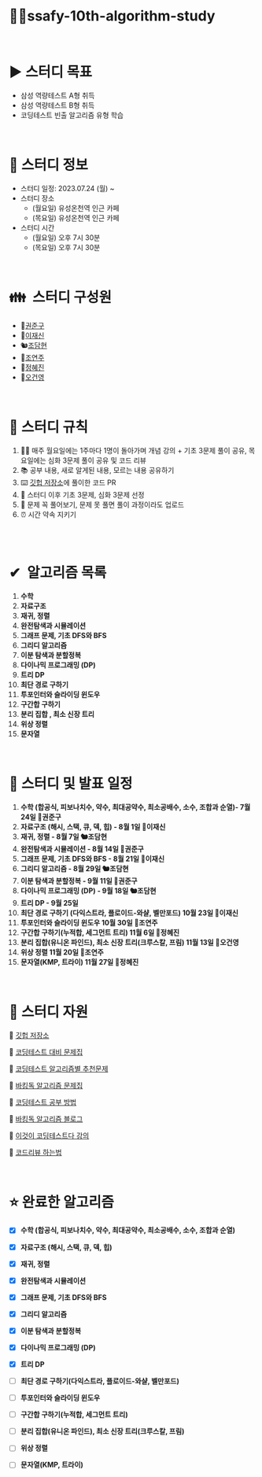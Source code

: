 # ✍🏻ssafy-10th-algorithm-study

<br>

# ▶️ **스터디 목표**
- 삼성 역량테스트 A형 취득
- 삼성 역량테스트 B형 취득
- 코딩테스트 빈출 알고리즘 유형 학습

<br>

# 📜 스터디 정보

- 스터디 일정: 2023.07.24 (월) ~ 
- 스터디 장소
    - (월요일) 유성온천역 인근 카페
    - (목요일) 유성온천역 인근 카페
- 스터디 시간
    - (월요일) 오후 7시 30분
    - (목요일) 오후 7시 30분

<br>

# 👪  스터디 구성원

- 🦧[권준구](https://solved.ac/profile/dngpf)
- 🦅[이재신](https://solved.ac/profile/jaesin463)
- 🐿️[조담현](https://solved.ac/profile/whekagus123)
- 🐹[조연주](https://solved.ac/profile/ivvi_a)
- 🐬[정혜진](https://solved.ac/profile/pado7sea)
- 🦁[오건영](https://solved.ac/profile/o54711254)
  
<br>

# 🤝 스터디 규칙

1. 👨‍🎓 매주 월요일에는 1주마다 1명이 돌아가며 개념 강의 + 기초 3문제 풀이 공유, 목요일에는 심화 3문제 풀이 공유 및 코드 리뷰
2. 📚 공부 내용, 새로 알게된 내용, 모르는 내용 공유하기
3. ⌨️ [깃헙 저장소](https://github.com/soberdam/ssafy-10th-algorithm-study)에 풀이한 코드 PR
4. 🧐 스터디 이후 기초 3문제, 심화 3문제 선정
5. 📝 문제 꼭 풀어보기, 문제 못 풀면 풀이 과정이라도 업로드
6. ⏰ 시간 약속 지키기

<br> 

# ✔  알고리즘 목록

1. **수학**
2. **자료구조**
3. **재귀, 정렬**
4. **완전탐색과 시뮬레이션**
5. **그래프 문제, 기초 DFS와 BFS**
6. **그리디 알고리즘**
7. **이분 탐색과 분할정복**
8. **다이나믹 프로그래밍 (DP)**
9. **트리 DP**
10. **최단 경로 구하기**
11. **투포인터와 슬라이딩 윈도우**
12. **구간합 구하기**
13. **분리 집합 , 최소 신장 트리**
14. **위상 정렬** 
15. **문자열**

<br>

# 📆 스터디 및 발표 일정

1. **수학 (합공식, 피보나치수, 약수, 최대공약수, 최소공배수, 소수, 조합과 순열)- 7월24일 🦧권준구**
2. **자료구조 (해시, 스택, 큐, 덱, 힙) - 8월 1일 🦅이재신**
3. **재귀, 정렬 - 8월 7일 🐿️조담현**
4. **완전탐색과 시뮬레이션 - 8월 14일 🦧권준구**
5. **그래프 문제, 기초 DFS와 BFS - 8월 21일 🦅이재신**
6. **그리디 알고리즘 - 8월 29일 🐿️조담현**
7. **이분 탐색과 분할정복 - 9월 11일 🦧권준구**
8. **다이나믹 프로그래밍 (DP) - 9월 18일 🐿️조담현**
9. **트리 DP - 9월 25일**
10. **최단 경로 구하기 (다익스트라, 플로이드-와샬, 벨만포드) 10월 23일 🦅이재신**
11. **투포인터와 슬라이딩 윈도우 10월 30일 🐹조연주**
12. **구간합 구하기(누적합, 세그먼트 트리) 11월 6일 🐬정혜진**
13. **분리 집합(유니온 파인드), 최소 신장 트리(크루스칼, 프림) 11월 13일 🦁오건영**
14. **위상 정렬 11월 20일 🐹조연주** 
15. **문자열(KMP, 트라이) 11월 27일 🐬정혜진**
<br>

# 📝 스터디 자원

📃 [깃헙 저장소](https://github.com/soberdam/ssafy-10th-algorithm-study)

📃 [코딩테스트 대비 문제집](https://github.com/tony9402/baekjoon)

📃 [코딩테스트 알고리즘별 추천문제](https://dev-dain.tistory.com/155)

📃 [바킹독 알고리즘 문제집](https://github.com/encrypted-def/basic-algo-lecture/blob/master/workbook.md)

📃 [코딩테스트 공부 방법](https://plzrun.tistory.com/entry/%EC%95%8C%EA%B3%A0%EB%A6%AC%EC%A6%98-%EB%AC%B8%EC%A0%9C%ED%92%80%EC%9D%B4PS-%EC%8B%9C%EC%9E%91%ED%95%98%EA%B8%B0)

📃 [바킹독 알고리즘 블로그](https://blog.encrypted.gg/)

📃 [이것이 코딩테스트다 강의](https://www.youtube.com/watch?v=m-9pAwq1o3w&list=PLRx0vPvlEmdAghTr5mXQxGpHjWqSz0dgC&index=1)

📃 [코드리뷰 하는법](https://joyful-development.tistory.com/14)

<br>

# ⭐ 완료한 알고리즘

- [x]  **수학 (합공식, 피보나치수, 약수, 최대공약수, 최소공배수, 소수, 조합과 순열)**
- [x]  **자료구조 (해시, 스택, 큐, 덱, 힙)**
- [x]  **재귀, 정렬**
- [x]  **완전탐색과 시뮬레이션**
- [x]  **그래프 문제, 기초 DFS와 BFS**
- [x]  **그리디 알고리즘**
- [x]  **이분 탐색과 분할정복**
- [x]  **다이나믹 프로그래밍 (DP)**
- [x]  **트리 DP**
- [ ]  **최단 경로 구하기(다익스트라, 플로이드-와샬, 벨만포드)**
- [ ]  **투포인터와 슬라이딩 윈도우**
- [ ]  **구간합 구하기(누적합, 세그먼트 트리)**
- [ ]  **분리 집합(유니온 파인드), 최소 신장 트리(크루스칼, 프림)**
- [ ]  **위상 정렬**
- [ ]  **문자열(KMP, 트라이)**




